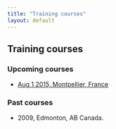 ```yaml
---
title: "Training courses"
layout: default
---
```


## Training courses

### Upcoming courses

* [Aug 1 2015, Montpellier, France](./montpellier-2015/)

### Past courses

* 2009, Edmonton, AB Canada.